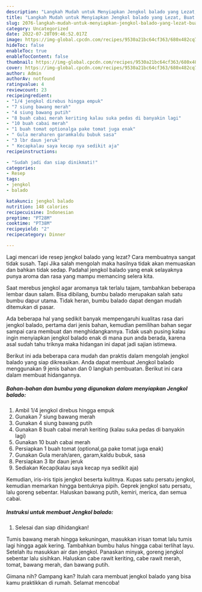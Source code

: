 ```yaml
---
description: "Langkah Mudah untuk Menyiapkan Jengkol balado yang Lezat, Buat Buka Puasa Bikin Ngiler"
title: "Langkah Mudah untuk Menyiapkan Jengkol balado yang Lezat, Buat Buka Puasa Bikin Ngiler"
slug: 2076-langkah-mudah-untuk-menyiapkan-jengkol-balado-yang-lezat-buat-buka-puasa-bikin-ngiler
category: Uncategorized
date: 2022-07-28T09:46:52.017Z
image: https://img-global.cpcdn.com/recipes/9530a21bc64cf363/680x482cq70/jengkol-balado-foto-resep-utama.jpg
hideToc: false
enableToc: true
enableTocContent: false
thumbnail: https://img-global.cpcdn.com/recipes/9530a21bc64cf363/680x482cq70/jengkol-balado-foto-resep-utama.jpg
cover: https://img-global.cpcdn.com/recipes/9530a21bc64cf363/680x482cq70/jengkol-balado-foto-resep-utama.jpg
author: Admin
authorAv: notfound
ratingvalue: 4
reviewcount: 23
recipeingredient:
- "1/4 jengkol direbus hingga empuk"
- "7 siung bawang merah"
- "4 siung bawang putih"
- "8 buah cabai merah keriting kalau suka pedas di banyakin lagi"
- "10 buah cabai merah"
- "1 buah tomat optionalga pake tomat juga enak"
- " Gula meraharen garamkaldu bubuk sasa"
- "3 lbr daun jeruk"
- " Kecapkalau saya kecap nya sedikit aja"
recipeinstructions:

- "Sudah jadi dan siap dinikmati!"
categories:
- Resep
tags:
- jengkol
- balado

katakunci: jengkol balado 
nutrition: 148 calories
recipecuisine: Indonesian
preptime: "PT28M"
cooktime: "PT38M"
recipeyield: "2"
recipecategory: Dinner

---
```



Lagi mencari ide resep jengkol balado yang lezat? Cara membuatnya sangat tidak susah. Tapi Jika salah mengolah maka hasilnya tidak akan memuaskan dan bahkan tidak sedap. Padahal jengkol balado yang enak selayaknya punya aroma dan rasa yang mampu memancing selera kita.


Saat merebus jengkol agar aromanya tak terlalu tajam, tambahkan beberapa lembar daun salam. Bisa dibilang, bumbu balado merupakan salah satu bumbu dapur utama. Tidak heran, bumbu balado dapat dengan mudah ditemukan di pasar.

Ada beberapa hal yang sedikit banyak mempengaruhi kualitas rasa dari jengkol balado, pertama dari jenis bahan, kemudian pemilihan bahan segar sampai cara membuat dan menghidangkannya. Tidak usah pusing kalau ingin menyiapkan jengkol balado enak di mana pun anda berada, karena asal sudah tahu triknya maka hidangan ini dapat jadi sajian istimewa.


Berikut ini ada beberapa cara mudah dan praktis dalam mengolah jengkol balado yang siap dikreasikan. Anda dapat membuat Jengkol balado menggunakan 9 jenis bahan dan 0 langkah pembuatan. Berikut ini cara dalam membuat hidangannya.

<!--inarticleads1-->

##### Bahan-bahan dan bumbu yang digunakan dalam menyiapkan Jengkol balado:

1. Ambil 1/4 jengkol direbus hingga empuk
1. Gunakan 7 siung bawang merah
1. Gunakan 4 siung bawang putih
1. Gunakan 8 buah cabai merah keriting (kalau suka pedas di banyakin lagi)
1. Gunakan 10 buah cabai merah
1. Persiapkan 1 buah tomat (optional,ga pake tomat juga enak)
1. Gunakan  Gula merah/aren, garam,kaldu bubuk, sasa
1. Persiapkan 3 lbr daun jeruk
1. Sediakan  Kecap(kalau saya kecap nya sedikit aja)


Kemudian, iris-iris tipis jengkol beserta kulitnya. Kupas satu persatu jengkol, kemudian memarkan hingga bentuknya pipih. Geprek jengkol satu persatu, lalu goreng sebentar. Haluskan bawang putih, kemiri, merica, dan semua cabai. 

<!--inarticleads2-->

##### Instruksi untuk membuat Jengkol balado:


1. Selesai dan siap dihidangkan!

Tumis bawang merah hingga kekuningan, masukkan irisan tomat lalu tumis lagi hingga agak kering. Tambahkan bumbu halus hingga cabai terlihat layu. Setelah itu masukkan air dan jengkol. Panaskan minyak, goreng jengkol sebentar lalu sisihkan. Haluskan cabe rawit keriting, cabe rawit merah, tomat, bawang merah, dan bawang putih. 

Gimana nih? Gampang kan? Itulah cara membuat jengkol balado yang bisa kamu praktikkan di rumah. Selamat mencoba!

